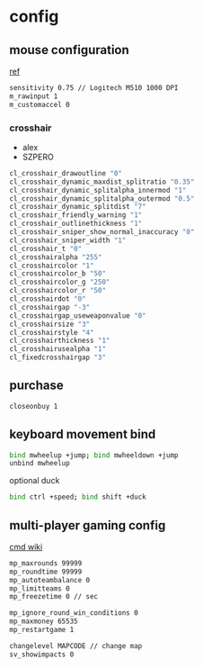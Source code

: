 # config

## mouse configuration

[ref](https://dmarket.com/blog/csgo-mouse-settings/)

```sh
sensitivity 0.75 // Logitech M510 1000 DPI
m_rawinput 1
m_customaccel 0
```

### crosshair

- alex
- SZPERO

```sh
cl_crosshair_drawoutline "0"
cl_crosshair_dynamic_maxdist_splitratio "0.35"
cl_crosshair_dynamic_splitalpha_innermod "1"
cl_crosshair_dynamic_splitalpha_outermod "0.5"
cl_crosshair_dynamic_splitdist "7"
cl_crosshair_friendly_warning "1"
cl_crosshair_outlinethickness "1"
cl_crosshair_sniper_show_normal_inaccuracy "0"
cl_crosshair_sniper_width "1"
cl_crosshair_t "0"
cl_crosshairalpha "255"
cl_crosshaircolor "1"
cl_crosshaircolor_b "50"
cl_crosshaircolor_g "250"
cl_crosshaircolor_r "50"
cl_crosshairdot "0"
cl_crosshairgap "-3"
cl_crosshairgap_useweaponvalue "0"
cl_crosshairsize "3"
cl_crosshairstyle "4"
cl_crosshairthickness "1"
cl_crosshairusealpha "1"
cl_fixedcrosshairgap "3"
```

## purchase

```sh
closeonbuy 1
```

## keyboard movement bind

```sh
bind mwheelup +jump; bind mwheeldown +jump
unbind mwheelup
```

optional duck

```sh
bind ctrl +speed; bind shift +duck
```

## multi-player gaming config

[cmd wiki](https://totalcsgo.com/commands)

```sh
mp_maxrounds 99999
mp_roundtime 99999
mp_autoteambalance 0
mp_limitteams 0
mp_freezetime 0 // sec

mp_ignore_round_win_conditions 0
mp_maxmoney 65535
mp_restartgame 1

changelevel MAPCODE // change map
sv_showimpacts 0
```
